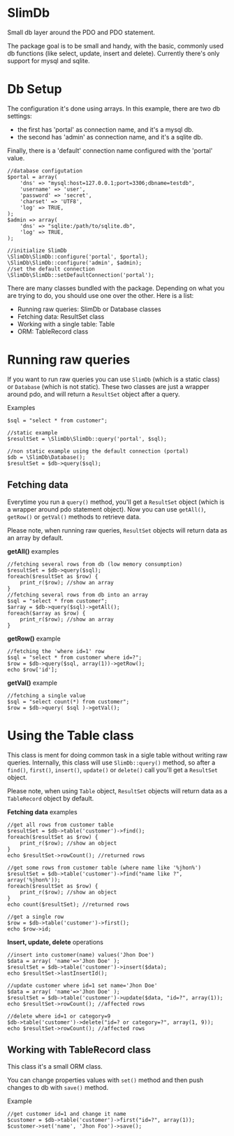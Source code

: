 SlimDb
======

Small db layer around the PDO and PDO statement.

The package goal is to be small and handy, with the basic, commonly used 
db functions (like select, update, insert and delete).
Currently there's only support for mysql and sqlite.

# Db Setup

The configuration it's done using arrays.
In this example, there are two db settings: 
* the first has 'portal' as connection name, and it's a mysql db.
* the second has 'admin' as connection name, and it's a sqlite db.

Finally, there is a 'default' connection name configured with the 
'portal' value.

    //database configutation
    $portal = array(
		'dns' => "mysql:host=127.0.0.1;port=3306;dbname=testdb",
		'username' => 'user',
		'password' => 'secret',
		'charset' => 'UTF8',
		'log' => TRUE,
	);
	$admin => array(
		'dns' => "sqlite:/path/to/sqlite.db",
		'log' => TRUE,
    );

    //initialize SlimDb
	\SlimDb\SlimDb::configure('portal', $portal);
	\SlimDb\SlimDb::configure('admin', $admin);
	//set the default connection
	\SlimDb\SlimDb::setDefaultConnection('portal');

There are many classes bundled with the package.
Depending on what you are trying to do, you should use one over the 
other. Here is a list:

* Running raw queries: SlimDb or Database classes
* Fetching data: ResultSet class
* Working with a single table: Table 
* ORM: TableRecord class


# Running raw queries

If you want to run raw queries you can use `SlimDb` (which is a static 
class) or `Database` (which is not static).
These two classes are just a wrapper around pdo, and will return a 
`ResultSet` object after a query.

Examples

    $sql = "select * from customer";
    
    //static example
    $resultSet = \SlimDb\SlimDb::query('portal', $sql);
    
    //non static example using the default connection (portal)
    $db = \SlimDb\Database();
    $resultSet = $db->query($sql);


## Fetching data

Everytime you run a `query()` method, you'll get a `ResultSet` object 
(which is a wrapper around pdo statement object).
Now you can use `getAll()`, `getRow()` or `getVal()` methods to retrieve 
data.

Please note, when running raw queries, `ResultSet` objects will return 
data as an array by default.

**getAll()** examples

    //fetching several rows from db (low memory consumption)
    $resultSet = $db->query($sql);
    foreach($resultSet as $row) {
        print_r($row); //show an array
    }
    //fetching several rows from db into an array
    $sql = "select * from customer";
    $array = $db->query($sql)->getAll();
    foreach($array as $row) {
        print_r($row); //show an array
    }

**getRow()** example

    //fetching the 'where id=1' row
    $sql = "select * from customer where id=?";
    $row = $db->query($sql, array(1))->getRow();
    echo $row['id'];

**getVal()** example

    //fetching a single value
    $sql = "select count(*) from customer";
    $row = $db->query( $sql )->getVal();


# Using the Table class

This class is ment for doing common task in a sigle table without 
writing raw queries.
Internally, this class will use `SlimDb::query()` method, so after a 
`find()`, `first()`, `insert()`, `update()` or `delete()` call you'll 
get a `ResultSet` object.

Please note, when using `Table` object, `ResultSet` objects will return 
data as a `TableRecord` object by default.

**Fetching data** examples

    //get all rows from customer table
    $resultSet = $db->table('customer')->find();
    foreach($resultSet as $row) {
        print_r($row); //show an object
    }
    echo $resultSet->rowCount(); //returned rows

    //get some rows from customer table (where name like '%jhon%')
    $resultSet = $db->table('customer')->find("name like ?", array('%jhon%'));
    foreach($resultSet as $row) {
        print_r($row); //show an object
    }
    echo count($resultSet); //returned rows

    //get a single row
    $row = $db->table('customer')->first();
    echo $row->id;

**Insert, update, delete** operations

    //insert into customer(name) values('Jhon Doe')
    $data = array( 'name'=>'Jhon Doe' );
    $resultSet = $db->table('customer')->insert($data);
    echo $resultSet->lastInsertId();
    
    //update customer where id=1 set name='Jhon Doe'
    $data = array( 'name'=>'Jhon Doe' );
    $resultSet = $db->table('customer')->update($data, "id=?", array(1));
    echo $resultSet->rowCount(); //affected rows

    //delete where id=1 or category=9
    $db->table('customer')->delete("id=? or category=?", array(1, 9));
    echo $resultSet->rowCount(); //affected rows


## Working with TableRecord class

This class it's a small ORM class.

You can change properties values with `set()` method and then push 
changes to db with `save()` method.

Example

    //get customer id=1 and change it name
    $customer = $db->table('customer')->first("id=?", array(1));
    $customer->set('name', 'Jhon Foo')->save();
